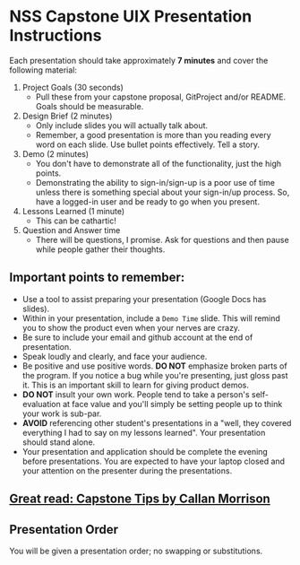# NSS Capstone UIX Presentation Instructions

Each presentation should take approximately **7 minutes** and cover the following material:

1. Project Goals (30 seconds)
    * Pull these from your capstone proposal, GitProject and/or README. Goals should be measurable.
1. Design Brief (2 minutes) 
    * Only include slides you will actually talk about.
    * Remember, a good presentation is more than you reading every word on each slide. Use bullet points effectively. Tell a story. 
2. Demo (2 minutes)
    * You don't have to demonstrate all of the functionality, just the high points.
    * Demonstrating the ability to sign-in/sign-up is a poor use of time unless there is something special about your sign-in/up process. So, have a logged-in user and be ready to go when you present.
3. Lessons Learned (1 minute)
    * This can be cathartic!
4. Question and Answer time
    * There will be questions, I promise.  Ask for questions and then pause while people gather their thoughts.


## Important points to remember:

* Use a tool to assist preparing your presentation  (Google Docs has slides).
* Within in your presentation, include a `Demo Time` slide. This will remind you to show the product even when your nerves are crazy.
* Be sure to include your email and github account at the end of presentation.
* Speak loudly and clearly, and face your audience.
* Be positive and use positive words. **DO NOT** emphasize broken parts of the program. If you notice a bug while you're presenting, just gloss past it. This is an important skill to learn for giving product demos.
* **DO NOT** insult your own work. People tend to take a person's self-evaluation at face value and you'll simply be setting people up to think your work is sub-par.
* **AVOID** referencing other student's presentations in a "well, they covered everything I had to say on my lessons learned". Your presentation should stand alone.
* Your presentation and application should be complete the evening before presentations. You are expected to have your laptop closed and your attention on the presenter during the presentations.


## <a href="https://docs.google.com/document/d/1QNOeCBsw4tMSl-5xp1nF65Z8Ot0FqZBrJYXu_Nsa_Uc/edit?usp=sharing">Great read: Capstone Tips by Callan Morrison</a>

## Presentation Order
You will be given a presentation order; no swapping or substitutions.
